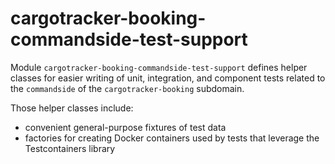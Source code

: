 # cargotracker-booking-commandside-test-support

Module `cargotracker-booking-commandside-test-support` defines helper classes for easier writing of unit, integration, and component tests related to the `commandside` of the `cargotracker-booking`
subdomain.

Those helper classes include:
- convenient general-purpose fixtures of test data
- factories for creating Docker containers used by tests that leverage the Testcontainers library
